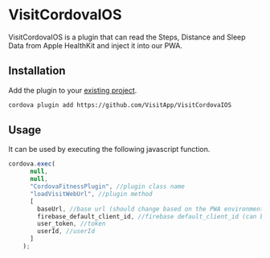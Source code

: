 # VisitCordovaIOS

VisitCordovaIOS is a plugin that can read the Steps, Distance and Sleep Data from Apple HealthKit and inject it into our PWA.

## Installation

Add the plugin to your [existing project](https://cordova.apache.org/docs/en/10.x/guide/cli/#add-plugins).

```bash
cordova plugin add https://github.com/VisitApp/VisitCordovaIOS
```

## Usage
It can be used by executing the following javascript function.
```javascript
cordova.exec(
      null,
      null,
      "CordovaFitnessPlugin", //plugin class name
      "loadVisitWebUrl", //plugin method
      [
        baseUrl, //base url (should change based on the PWA environment)
        firebase_default_client_id, //firebase default_client_id (can be null in case of ios)
        user_token, //token
        userId, //userId
      ] 
    );
```

